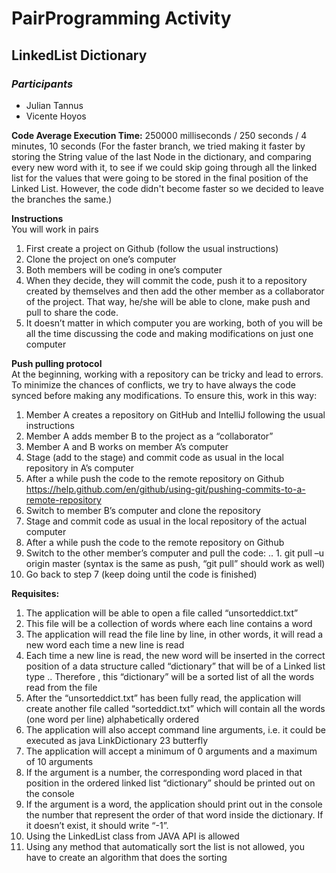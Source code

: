 # PairProgramming Activity

## LinkedList Dictionary

### _Participants_

- Julian Tannus
- Vicente Hoyos

**Code Average Execution Time:** 250000 milliseconds / 250 seconds / 4 minutes, 10 seconds
(For the faster branch, we tried making it faster by storing the String value of the last Node in the dictionary, and comparing every new word with it, to see if we could skip going through all the linked list for the values that were going to be stored in the final position of the Linked List. However, the code didn't become faster so we decided to leave the branches the same.)

**Instructions**  
You will work in pairs
1. First create a project on Github (follow the usual instructions)
2. Clone the project on one’s computer
3.  Both members will be coding in one’s computer
4.  When they decide, they will commit the code, push it to a repository created by themselves and then add the other member as a collaborator of the project. That way, he/she will be able to clone, make push and pull to share the code.
5. It doesn’t matter in which computer you are working, both of you will be all the time discussing the code and making modifications on just one computer

**Push pulling protocol**  
At the beginning, working with a repository can be tricky and lead to errors. To minimize the chances of conflicts, we try to have always the code synced before making any modifications. To ensure this, work in this way:
1. Member A creates a repository on GitHub and IntelliJ following the usual instructions
2. Member A adds member B to the project as a “collaborator”
3. Member A and B works on member A’s computer
4. Stage (add to the stage) and commit code as usual in the local repository in A’s computer
5. After a while push the code to the remote repository on Github https://help.github.com/en/github/using-git/pushing-commits-to-a-remote-repository
6. Switch to member B’s computer and clone the repository
7. Stage and commit code as usual in the local repository of the actual computer
8. After a while push the code to the remote repository on Github
9. Switch to the other member’s computer and pull the code:
.. 1. git pull –u origin master (syntax is the same as push, “git pull” should work as well)
10. Go back to step 7 (keep doing until the code is finished)

**Requisites:**  
1. The application will be able to open a file called “unsorteddict.txt”
2. This file will be a collection of words where each line contains a word
3. The application will read the file line by line, in other words, it will read a new word each time a new line is read
4.  Each time a new line is read, the new word will be inserted in the correct position of a data structure called “dictionary” that will be of a Linked list type
   ..  Therefore , this “dictionary” will be a sorted list of all the words read from the file
5.  After the “unsorteddict.txt” has been fully read, the application will create another file called “sorteddict.txt” which will contain all the words
(one word per line) alphabetically ordered
6. The application will also accept command line arguments, i.e. it could be executed as java LinkDictionary 23 butterfly
7.  The application will accept a minimum of 0 arguments and a maximum of 10 arguments
8.  If the argument is a number, the corresponding word placed in that position in the ordered linked list “dictionary” should be printed out on the
console
9. If the argument is a word, the application should print out in the console the number that represent the order of that word inside the dictionary. If it doesn’t exist, it should write “-1”.
10. Using the LinkedList<T> class from JAVA API is allowed
11. Using any method that automatically sort the list is not allowed, you have to create an algorithm that does the sorting
